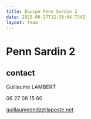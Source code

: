 ```yaml
---
title: Équipe Penn Sardin 2
date: 2025-06-17T12:39:04.734Z
layout: team
---
```


# Penn Sardin 2



## contact 

Guillaume LAMBERT

06 27 08 15 60

guillaumededz@laposte.net

